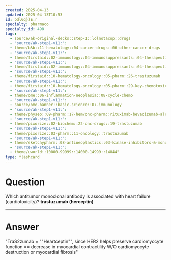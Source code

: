 ```yaml
---
created: 2025-04-13
updated: 2025-04-13T10:53
id: bdlGq})E.r
specialty: pharmaco
specialty_id: 498
tags:
  - source/ak-original-decks::step-1::lolnotacop::drugs
  - "source/ak-step1-v11:": 
  - theme/b&b::11-hematology::04-cancer-drugs::06-other-cancer-drugs
  - "source/ak-step1-v11:": 
  - theme/firstaid::02-immunology::04-immunosuppressants::04-therapeutic-antibodies
  - "source/ak-step1-v11:": 
  - theme/firstaid::02-immunology::04-immunosuppressants::04-therapeutic-antibodies::trastuzumab
  - "source/ak-step1-v11:": 
  - theme/firstaid::10-hematology-oncology::05-pharm::26-trastuzumab
  - "source/ak-step1-v11:": 
  - theme/firstaid::10-hematology-oncology::05-pharm::29-key-chemotoxicities
  - "source/ak-step1-v11:": 
  - theme/ome::06-inflammation-neoplasia::08-cycle-chemo
  - "source/ak-step1-v11:": 
  - source/ome-banner::basic-science::07-immunology
  - "source/ak-step1-v11:": 
  - theme/physeo::09-pharm::17-hem/onc-pharm::rituximab-bevacizumab-alemtuzumab-cetuximab-panitumumab-trastuzmab
  - "source/ak-step1-v11:": 
  - theme/pixorize::02-biochem::22-onc-drugs::19-trastuzumab
  - "source/ak-step1-v11:": 
  - theme/pixorize::03-pharm::11-oncology::trastuzumab
  - "source/ak-step1-v11:": 
  - theme/sketchypharm::08-antineoplastics::03-kinase-inhibitors-&-monoclonal-antibodies::02-rituximab,-cetuximab,-bevacizumab,-alemtuzumab,-trastuzumab
  - "source/ak-step1-v11:": 
  - theme/uworld::10000-99999::14000-14999::14844"
type: flashcard
---
```


# Question
Which antitumor monoclonal antibody is associated with heart failure (cardiotoxicity)?   **trastuzumab (herceptin)**

---

# Answer
"TraS2zumab = ""Heartceptin"", since HER2 helps preserve cardiomyocyte function == decrease in myocardial contractility W/O cardiomyocyte destruction or myocardial fibrosis"